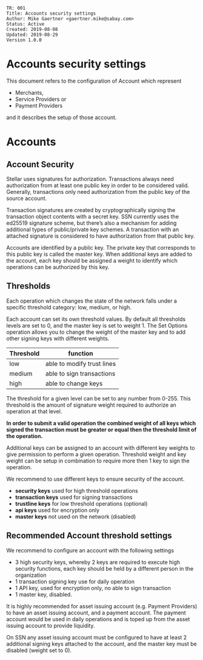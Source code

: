 ```
TR: 001
Title: Accounts security settings
Author: Mike Gaertner <gaertner.mike@sabay.com>
Status: Active
Created: 2019-08-08
Updated: 2019-08-29
Version 1.0.0
```

Accounts security settings
==========================

This document refers to the configuration of Account which represent

* Merchants, 
* Service Providers or 
* Payment Providers

and it describes the setup of those account.

# Accounts

## Account Security

Stellar uses signatures for authorization. Transactions always need authorization from at least one public key in order to be considered valid. Generally, transactions only need authorization from the public key of the source account. 

Transaction signatures are created by cryptographically signing the transaction object contents with a secret key. SSN currently uses the ed25519 signature scheme, but there’s also a mechanism for adding additional types of public/private key schemes. A transaction with an attached signature is considered to have authorization from that public key.

Accounts are identified by a public key. The private key that corresponds to this public key is called the master key. When additional keys are added to the account, each key should be assigned a weight to identify which operations can be authorized by this key.

## Thresholds

Each operation which changes the state of the network falls under a specific threshold category: low, medium, or high. 

Each account can set its own threshold values. By default all thresholds levels are set to 0, and the master key is set to weight 1. The Set Options operation allows you to change the weight of the master key and to add other signing keys with different weights.

| Threshold | function
| --- | --- |
| low | able to modify trust lines
| medium | able to sign transactions
| high | able to change keys

The threshold for a given level can be set to any number from 0-255. This threshold is the amount of signature weight required to authorize an operation at that level.

**In order to submit a valid operation the combined weight of all keys which signed the transaction must be greater or equal then the threshold limit of the operation.**

Additional keys can be assigned to an account with different key weights to give permission to perform a given operation. Threshold weight and key weight can be setup in combination to require more then 1 key to sign the operation. 

We recommend to use different keys to ensure security of the account.

* **security keys** used for high threshold operations
* **transaction keys** used for signing transactions
* **trustline keys** for low threshold operations (optional)
* **api keys** used for encryption only
* **master keys** not used on the network (disabled)

## Recommended Account threshold settings

We recommend to configure an account with the following settings

* 3 high security keys, whereby 2 keys are required to execute high security functions, each key should be held by a different person in the organization
* 1 transaction signing key use for daily operation
* 1 API key, used for encryption only, no able to sign transaction
* 1 master key, disabled.

It is highly recommended for asset issuing account (e.g. Payment Providers) to have an asset issuing account, and a payment account. The payment account would be used in daily operations and is toped up from the asset issuing account to provide liquidity.

On SSN any asset issuing account must be configured to have at least 2 additional signing keys attached to the account, and the master key must be disabled (weight set to 0). 

